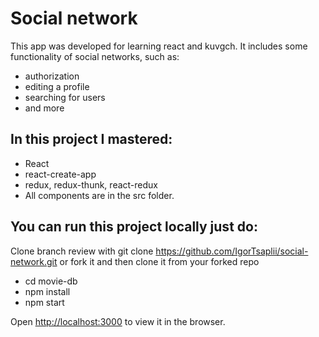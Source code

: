# Social network

This app was developed for learning react and kuvgch. It includes some functionality of social networks, such as: 
* authorization 
* editing a profile
* searching for users 
* and more



## In this project I mastered:

* React
* react-create-app
* redux, redux-thunk, react-redux
* All components are in the src folder.

## You can run this project locally just do:

Clone branch review with git clone https://github.com/IgorTsaplii/social-network.git or fork it and then clone it from your forked repo
* cd movie-db
* npm install
* npm start

Open [http://localhost:3000](http://localhost:3000) to view it in the browser.
